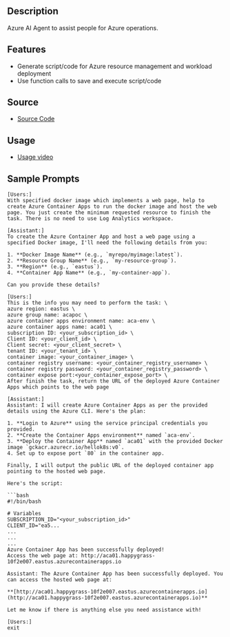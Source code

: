 ## Description
Azure AI Agent to assist people for Azure operations.

## Features
- Generate script/code for Azure resource management and workload deployment
- Use function calls to save and execute script/code

## Source
- [Source Code](./azureop.py)

## Usage
- [Usage video](https://oxcp.github.io/ainotes/azureopagent.html)

## Sample Prompts
```
[Users:]
With specified docker image which implements a web page, help to create Azure Container Apps to run the docker image and host the web page. You just create the minimum requested resource to finish the task. There is no need to use Log Analytics workspace.

[Assistant:]
To create the Azure Container App and host a web page using a specified Docker image, I'll need the following details from you:

1. **Docker Image Name** (e.g., `myrepo/myimage:latest`).
2. **Resource Group Name** (e.g., `my-resource-group`).
3. **Region** (e.g., `eastus`).
4. **Container App Name** (e.g., `my-container-app`).

Can you provide these details?

[Users:]
This is the info you may need to perform the task: \
azure region: eastus \
azure group name: acapoc \
azure container apps environment name: aca-env \
azure container apps name: aca01 \
subscription ID: <your_subscription_id> \
Client ID: <your_client_id> \
Client secret: <your_client_secret> \
tenant ID: <your_tenant_id> \
container image: <your_container_image> \
container registry username: <your_container_registry_username> \
container registry password: <your_container_registry_password> \
container expose port:<your_container_expose_port> \
After finish the task, return the URL of the deployed Azure Container Apps which points to the web page

[Assistant:]
Assistant: I will create Azure Container Apps as per the provided details using the Azure CLI. Here's the plan:

1. **Login to Azure** using the service principal credentials you provided.
2. **Create the Container Apps environment** named `aca-env`.
3. **Deploy the Container App** named `aca01` with the provided Docker image `gckacr.azurecr.io/hellok8s:v0`.
4. Set up to expose port `80` in the container app.

Finally, I will output the public URL of the deployed container app pointing to the hosted web page.

Here's the script:

```bash
#!/bin/bash

# Variables
SUBSCRIPTION_ID="<your_subscription_id>"
CLIENT_ID="ea5...
...
...
...
Azure Container App has been successfully deployed!
Access the web page at: http://aca01.happygrass-10f2e007.eastus.azurecontainerapps.io

Assistant: The Azure Container App has been successfully deployed. You can access the hosted web page at:

**[http://aca01.happygrass-10f2e007.eastus.azurecontainerapps.io](http://aca01.happygrass-10f2e007.eastus.azurecontainerapps.io)**

Let me know if there is anything else you need assistance with!

[Users:]
exit

```
